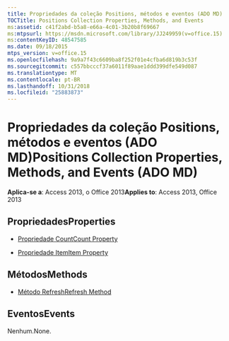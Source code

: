 ```yaml
---
title: Propriedades da coleção Positions, métodos e eventos (ADO MD)
TOCTitle: Positions Collection Properties, Methods, and Events
ms:assetid: c41f2abd-b5a8-e66a-4c01-3b20b8f69667
ms:mtpsurl: https://msdn.microsoft.com/library/JJ249959(v=office.15)
ms:contentKeyID: 48547585
ms.date: 09/18/2015
mtps_version: v=office.15
ms.openlocfilehash: 9a9a7f43c6609ba8f252f01e4cfba6d819b3c53f
ms.sourcegitcommit: c557bbcccf37a6011f89aae1ddd399dfe549d087
ms.translationtype: MT
ms.contentlocale: pt-BR
ms.lasthandoff: 10/31/2018
ms.locfileid: "25883873"
---
```

# <a name="positions-collection-properties-methods-and-events-ado-md"></a><span data-ttu-id="82385-102">Propriedades da coleção Positions, métodos e eventos (ADO MD)</span><span class="sxs-lookup"><span data-stu-id="82385-102">Positions Collection Properties, Methods, and Events (ADO MD)</span></span>


<span data-ttu-id="82385-103">**Aplica-se a**: Access 2013, o Office 2013</span><span class="sxs-lookup"><span data-stu-id="82385-103">**Applies to**: Access 2013, Office 2013</span></span>

## <a name="properties"></a><span data-ttu-id="82385-104">Propriedades</span><span class="sxs-lookup"><span data-stu-id="82385-104">Properties</span></span>

- [<span data-ttu-id="82385-105">Propriedade Count</span><span class="sxs-lookup"><span data-stu-id="82385-105">Count Property</span></span>](count-property-ado.md)

- [<span data-ttu-id="82385-106">Propriedade Item</span><span class="sxs-lookup"><span data-stu-id="82385-106">Item Property</span></span>](item-property-ado.md)

## <a name="methods"></a><span data-ttu-id="82385-107">Métodos</span><span class="sxs-lookup"><span data-stu-id="82385-107">Methods</span></span>

- [<span data-ttu-id="82385-108">Método Refresh</span><span class="sxs-lookup"><span data-stu-id="82385-108">Refresh Method</span></span>](refresh-method-ado.md)

## <a name="events"></a><span data-ttu-id="82385-109">Eventos</span><span class="sxs-lookup"><span data-stu-id="82385-109">Events</span></span>

<span data-ttu-id="82385-110">Nenhum.</span><span class="sxs-lookup"><span data-stu-id="82385-110">None.</span></span>

